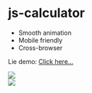 # js-calculator
- Smooth animation
- Mobile friendly
- Cross-browser
<p>Lie demo: <a href="https://heroic-horse-1abeee.netlify.app/">Click here...</a></p>

<img src="https://user-images.githubusercontent.com/77459566/201530700-94d06ecc-0a4a-4e16-a713-9d4c10b02af5.png" />
<br/>
<img src="https://user-images.githubusercontent.com/77459566/201530721-8021f705-5676-414c-b824-f913a902ab5b.png"/>
